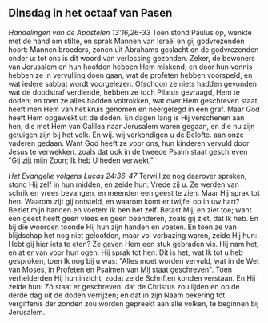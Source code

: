 ## Dinsdag in het octaaf van Pasen

*Handelingen van de Apostelen 13:16,26-33*
Toen stond Paulus op, wenkte met de hand om stilte, en sprak Mannen van Israël en gij godvrezenden hoort: Mannen broeders, zonen uit Abrahams geslacht en de godvrezenden onder u: tot ons is dit woord van verlossing gezonden. Zeker, de bewoners van Jerusalem en hun hoofden hebben Hem miskend; en door hun vonnis hebben ze in vervulling doen gaan, wat de profeten hebben voorspeld, en wat iedere sabbat wordt voorgelezen. Ofschoon ze niets hadden gevonden wat de doodstraf verdiende, hebben ze toch Pilatus gevraagd, Hem te doden; en toen ze alles hadden voltrokken, wat over Hem geschreven staat, heeft men Hem van het kruis genomen en neergelegd in een graf. Maar God heeft Hem opgewekt uit de doden. En dagen lang is Hij verschenen aan hen, die met Hem van Galilea naar Jerusalem waren gegaan, en die nu zijn getuigen zijn bij het volk. En wij. wij verkondigen u de Belofte. aan onze vaderen gedaan. Want God heeft ze voor ons, hun kinderen vervuld door Jesus te verwekken. zoals dat ook in de tweede Psalm staat geschreven "Gij zijt mijn Zoon; Ik heb U heden verwekt." 

*Het Evangelie volgens Lucas 24:36-47*
Terwijl ze nog daarover spraken, stond Hij zelf in hun midden, en zeide hun: Vrede zij u. Ze werden van schrik en vrees bevangen, en meenden een geest te zien. Maar Hij sprak tot hen: Waarom zijt gij ontsteld, en waarom komt er twijfel op in uw hart? Beziet mijn handen en voeten: Ik ben het zelf. Betast Mij, en ziet toe; want een geest heeft geen vlees en geen beenderen, zoals gij ziet, dat Ik heb. En bij die woorden toonde Hij hun zijn handen en voeten. En toen ze van blijdschap het nog niet geloofden, maar vol verbazing waren, zeide Hij hun: Hebt gij hier iets te eten? Ze gaven Hem een stuk gebraden vis. Hij nam het, en at er van voor hun ogen. Hij sprak tot hen: Dit is het, wat Ik tot u heb gesproken, toen Ik nog bij u was: "Alles moet worden vervuld, wat in de Wet van Moses, in Profeten en Psalmen van Mij staat geschreven". Toen verhelderden Hij hun inzicht, zodat ze de Schriften konden verstaan. En Hij zeide hun: Zó staat er geschreven: dat de Christus zou lijden en op de derde dag uit de doden verrijzen; en dat in zijn Naam bekering tot vergiffenis der zonden zou worden gepreekt aan alle volken, te beginnen bij Jerusalem. 

